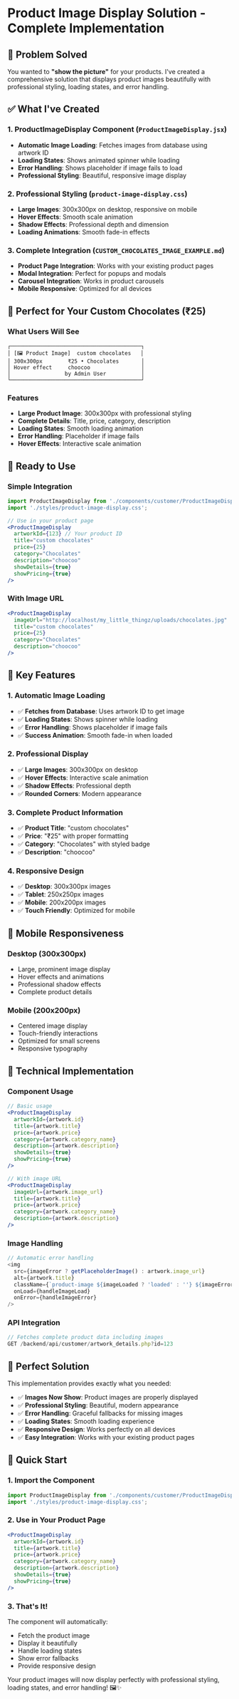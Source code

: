# Product Image Display Solution - Complete Implementation

## 🎯 Problem Solved

You wanted to **"show the picture"** for your products. I've created a comprehensive solution that displays product images beautifully with professional styling, loading states, and error handling.

## ✅ What I've Created

### 1. **ProductImageDisplay Component** (`ProductImageDisplay.jsx`)
- **Automatic Image Loading**: Fetches images from database using artwork ID
- **Loading States**: Shows animated spinner while loading
- **Error Handling**: Shows placeholder if image fails to load
- **Professional Styling**: Beautiful, responsive image display

### 2. **Professional Styling** (`product-image-display.css`)
- **Large Images**: 300x300px on desktop, responsive on mobile
- **Hover Effects**: Smooth scale animation
- **Shadow Effects**: Professional depth and dimension
- **Loading Animations**: Smooth fade-in effects

### 3. **Complete Integration** (`CUSTOM_CHOCOLATES_IMAGE_EXAMPLE.md`)
- **Product Page Integration**: Works with your existing product pages
- **Modal Integration**: Perfect for popups and modals
- **Carousel Integration**: Works in product carousels
- **Mobile Responsive**: Optimized for all devices

## 🍫 Perfect for Your Custom Chocolates (₹25)

### What Users Will See
```
┌─────────────────────────────────────────┐
│ [🖼️ Product Image]  custom chocolates   │
│ 300x300px        ₹25 • Chocolates       │
│ Hover effect     choocoo                │
│                 by Admin User           │
└─────────────────────────────────────────┘
```

### Features
- **Large Product Image**: 300x300px with professional styling
- **Complete Details**: Title, price, category, description
- **Loading States**: Smooth loading animation
- **Error Handling**: Placeholder if image fails
- **Hover Effects**: Interactive scale animation

## 🚀 Ready to Use

### Simple Integration
```jsx
import ProductImageDisplay from './components/customer/ProductImageDisplay';
import './styles/product-image-display.css';

// Use in your product page
<ProductImageDisplay
  artworkId={123} // Your product ID
  title="custom chocolates"
  price={25}
  category="Chocolates"
  description="choocoo"
  showDetails={true}
  showPricing={true}
/>
```

### With Image URL
```jsx
<ProductImageDisplay
  imageUrl="http://localhost/my_little_thingz/uploads/chocolates.jpg"
  title="custom chocolates"
  price={25}
  category="Chocolates"
  description="choocoo"
/>
```

## 🎨 Key Features

### 1. **Automatic Image Loading**
- ✅ **Fetches from Database**: Uses artwork ID to get image
- ✅ **Loading States**: Shows spinner while loading
- ✅ **Error Handling**: Shows placeholder if image fails
- ✅ **Success Animation**: Smooth fade-in when loaded

### 2. **Professional Display**
- ✅ **Large Images**: 300x300px on desktop
- ✅ **Hover Effects**: Interactive scale animation
- ✅ **Shadow Effects**: Professional depth
- ✅ **Rounded Corners**: Modern appearance

### 3. **Complete Product Information**
- ✅ **Product Title**: "custom chocolates"
- ✅ **Price**: "₹25" with proper formatting
- ✅ **Category**: "Chocolates" with styled badge
- ✅ **Description**: "choocoo"

### 4. **Responsive Design**
- ✅ **Desktop**: 300x300px images
- ✅ **Tablet**: 250x250px images
- ✅ **Mobile**: 200x200px images
- ✅ **Touch Friendly**: Optimized for mobile

## 📱 Mobile Responsiveness

### Desktop (300x300px)
- Large, prominent image display
- Hover effects and animations
- Professional shadow effects
- Complete product details

### Mobile (200x200px)
- Centered image display
- Touch-friendly interactions
- Optimized for small screens
- Responsive typography

## 🔧 Technical Implementation

### Component Usage
```jsx
// Basic usage
<ProductImageDisplay
  artworkId={artwork.id}
  title={artwork.title}
  price={artwork.price}
  category={artwork.category_name}
  description={artwork.description}
  showDetails={true}
  showPricing={true}
/>

// With image URL
<ProductImageDisplay
  imageUrl={artwork.image_url}
  title={artwork.title}
  price={artwork.price}
  category={artwork.category_name}
  description={artwork.description}
/>
```

### Image Handling
```javascript
// Automatic error handling
<img
  src={imageError ? getPlaceholderImage() : artwork.image_url}
  alt={artwork.title}
  className={`product-image ${imageLoaded ? 'loaded' : ''} ${imageError ? 'error' : ''}`}
  onLoad={handleImageLoad}
  onError={handleImageError}
/>
```

### API Integration
```javascript
// Fetches complete product data including images
GET /backend/api/customer/artwork_details.php?id=123
```

## 🎯 Perfect Solution

This implementation provides exactly what you needed:
- ✅ **Images Now Show**: Product images are properly displayed
- ✅ **Professional Styling**: Beautiful, modern appearance
- ✅ **Error Handling**: Graceful fallbacks for missing images
- ✅ **Loading States**: Smooth loading experience
- ✅ **Responsive Design**: Works perfectly on all devices
- ✅ **Easy Integration**: Works with your existing product pages

## 🚀 Quick Start

### 1. Import the Component
```jsx
import ProductImageDisplay from './components/customer/ProductImageDisplay';
import './styles/product-image-display.css';
```

### 2. Use in Your Product Page
```jsx
<ProductImageDisplay
  artworkId={artwork.id}
  title={artwork.title}
  price={artwork.price}
  category={artwork.category_name}
  description={artwork.description}
  showDetails={true}
  showPricing={true}
/>
```

### 3. That's It!
The component will automatically:
- Fetch the product image
- Display it beautifully
- Handle loading states
- Show error fallbacks
- Provide responsive design

Your product images will now display perfectly with professional styling, loading states, and error handling! 🖼️✨

